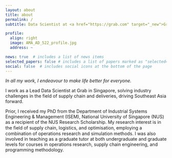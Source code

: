 ```yaml
---
layout: about
title: about
permalink: /
subtitle: Data Scientist at <a href="https://grab.com" target="_new">Grab</a>.

profile:
  align: right
  image: AMA_AD_522_profile.jpg
  address: ~

news: true  # includes a list of news items
selected_papers: false # includes a list of papers marked as "selected={true}"
social: false  # includes social icons at the bottom of the page
---
```


_In all my work, I endeavour to make life better for everyone._

I work as a Lead Data Scientist at Grab in Singapore, solving industry challenges in the field of supply chain and deliveries, driving Southeast Asia forward.

Prior, I received my PhD from the Department of Industrial Systems Engineering & Management (ISEM), National University of Singapore (NUS) as a recipient of the NUS Research Scholarship.
My research interest is in the ﬁeld of supply chain, logistics, and optimisation, employing a combination of operations research and simulation methods.
I was also involved in teaching as a graduate tutor at both undergraduate and graduate levels for courses in operations research, supply chain engineering, and programming methodology.
